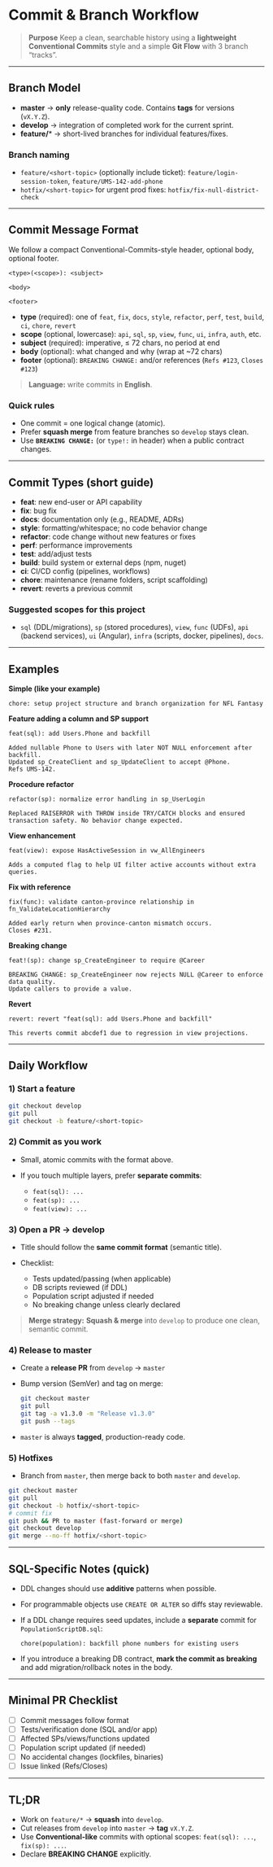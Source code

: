 # Commit & Branch Workflow

> **Purpose**
> Keep a clean, searchable history using a **lightweight Conventional Commits** style and a simple **Git Flow** with 3 branch “tracks”.

---

## Branch Model

* **master** → **only** release-quality code. Contains **tags** for versions (`vX.Y.Z`).
* **develop** → integration of completed work for the current sprint.
* **feature/*** → short-lived branches for individual features/fixes.

### Branch naming

* `feature/<short-topic>` (optionally include ticket):
  `feature/login-session-token`, `feature/UMS-142-add-phone`
* `hotfix/<short-topic>` for urgent prod fixes:
  `hotfix/fix-null-district-check`

---

## Commit Message Format

We follow a compact Conventional-Commits-style header, optional body, optional footer.

```
<type>(<scope>): <subject>

<body>

<footer>
```

* **type** (required): one of `feat`, `fix`, `docs`, `style`, `refactor`, `perf`, `test`, `build`, `ci`, `chore`, `revert`
* **scope** (optional, lowercase): `api`, `sql`, `sp`, `view`, `func`, `ui`, `infra`, `auth`, etc.
* **subject** (required): imperative, ≤ 72 chars, no period at end
* **body** (optional): what changed and why (wrap at ~72 chars)
* **footer** (optional): `BREAKING CHANGE:` and/or references (`Refs #123`, `Closes #123`)

> **Language:** write commits in **English**.

### Quick rules

* One commit = one logical change (atomic).
* Prefer **squash merge** from feature branches so `develop` stays clean.
* Use **`BREAKING CHANGE:`** (or `type!:` in header) when a public contract changes.

---

## Commit Types (short guide)

* **feat**: new end-user or API capability
* **fix**: bug fix
* **docs**: documentation only (e.g., README, ADRs)
* **style**: formatting/whitespace; no code behavior change
* **refactor**: code change without new features or fixes
* **perf**: performance improvements
* **test**: add/adjust tests
* **build**: build system or external deps (npm, nuget)
* **ci**: CI/CD config (pipelines, workflows)
* **chore**: maintenance (rename folders, script scaffolding)
* **revert**: reverts a previous commit

### Suggested scopes for this project

* `sql` (DDL/migrations), `sp` (stored procedures), `view`, `func` (UDFs),
  `api` (backend services), `ui` (Angular), `infra` (scripts, docker, pipelines), `docs`.

---

## Examples

**Simple (like your example)**

```
chore: setup project structure and branch organization for NFL Fantasy
```

**Feature adding a column and SP support**

```
feat(sql): add Users.Phone and backfill

Added nullable Phone to Users with later NOT NULL enforcement after backfill.
Updated sp_CreateClient and sp_UpdateClient to accept @Phone.
Refs UMS-142.
```

**Procedure refactor**

```
refactor(sp): normalize error handling in sp_UserLogin

Replaced RAISERROR with THROW inside TRY/CATCH blocks and ensured
transaction safety. No behavior change expected.
```

**View enhancement**

```
feat(view): expose HasActiveSession in vw_AllEngineers

Adds a computed flag to help UI filter active accounts without extra queries.
```

**Fix with reference**

```
fix(func): validate canton-province relationship in fn_ValidateLocationHierarchy

Added early return when province-canton mismatch occurs.
Closes #231.
```

**Breaking change**

```
feat!(sp): change sp_CreateEngineer to require @Career

BREAKING CHANGE: sp_CreateEngineer now rejects NULL @Career to enforce data quality.
Update callers to provide a value.
```

**Revert**

```
revert: revert "feat(sql): add Users.Phone and backfill"

This reverts commit abcdef1 due to regression in view projections.
```

---

## Daily Workflow

### 1) Start a feature

```bash
git checkout develop
git pull
git checkout -b feature/<short-topic>
```

### 2) Commit as you work

* Small, atomic commits with the format above.
* If you touch multiple layers, prefer **separate commits**:

  * `feat(sql): ...`
  * `feat(sp): ...`
  * `feat(view): ...`

### 3) Open a PR → **develop**

* Title should follow the **same commit format** (semantic title).
* Checklist:

  * Tests updated/passing (when applicable)
  * DB scripts reviewed (if DDL)
  * Population script adjusted if needed
  * No breaking change unless clearly declared

> **Merge strategy:** **Squash & merge** into `develop` to produce one clean, semantic commit.

### 4) Release to **master**

* Create a **release PR** from `develop` → `master`
* Bump version (SemVer) and tag on merge:

  ```bash
  git checkout master
  git pull
  git tag -a v1.3.0 -m "Release v1.3.0"
  git push --tags
  ```
* `master` is always **tagged**, production-ready code.

### 5) Hotfixes

* Branch from `master`, then merge back to both `master` and `develop`.

```bash
git checkout master
git pull
git checkout -b hotfix/<short-topic>
# commit fix
git push && PR to master (fast-forward or merge)
git checkout develop
git merge --no-ff hotfix/<short-topic>
```

---

## SQL-Specific Notes (quick)

* DDL changes should use **additive** patterns when possible.
* For programmable objects use `CREATE OR ALTER` so diffs stay reviewable.
* If a DDL change requires seed updates, include a **separate** commit for `PopulationScriptDB.sql`:

  ```
  chore(population): backfill phone numbers for existing users
  ```
* If you introduce a breaking DB contract, **mark the commit as breaking** and add migration/rollback notes in the body.

---

## Minimal PR Checklist

* [ ] Commit messages follow format
* [ ] Tests/verification done (SQL and/or app)
* [ ] Affected SPs/views/functions updated
* [ ] Population script updated (if needed)
* [ ] No accidental changes (lockfiles, binaries)
* [ ] Issue linked (Refs/Closes)

---

## TL;DR

* Work on `feature/*` → **squash** into `develop`.
* Cut releases from `develop` into `master` → **tag** `vX.Y.Z`.
* Use **Conventional-like** commits with optional scopes: `feat(sql): ...`, `fix(sp): ...`.
* Declare **BREAKING CHANGE** explicitly.